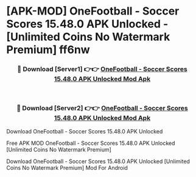 # [APK-MOD] OneFootball - Soccer Scores 15.48.0 APK Unlocked - [Unlimited Coins No Watermark Premium] ff6nw



<div align="center">
<h3>🔴 Download [Server1] 👉👉 <a href="https://momento.my/?title=OneFootball_-_Soccer_Scores_15.48.0_APK_Unlocked">OneFootball - Soccer Scores 15.48.0 APK Unlocked Mod Apk</a></h3><br>

<h3>🔴 Download [Server2] 👉👉 <a href="https://momento.my/?title=OneFootball_-_Soccer_Scores_15.48.0_APK_Unlocked">OneFootball - Soccer Scores 15.48.0 APK Unlocked Mod Apk</a></h3>
</div>



Download OneFootball - Soccer Scores 15.48.0 APK Unlocked 

Free APK MOD OneFootball - Soccer Scores 15.48.0 APK Unlocked [Unlimited Coins No Watermark Premium]

Download OneFootball - Soccer Scores 15.48.0 APK Unlocked [Unlimited Coins No Watermark Premium] Mod For Android
